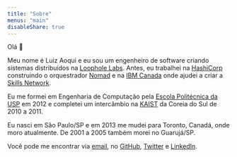 ```yaml
---
title: "Sobre"
menus: "main"
disableShare: true
---
```


Olá 👋

Meu nome é Luiz Aoqui e eu sou um engenheiro de software criando sistemas
distribuídos na [Loophole Labs](https://loopholelabs.io/). Antes, eu trabalhei
na [HashiCorp](https://www.hashicorp.com/) construindo o orquestrador
[Nomad](https://www.nomadproject.io/) e na [IBM
Canada](https://www.ibm.com/ca-en) onde ajudei a criar a [Skills
Network](https://skills.network/).

Eu me formei em Engenharia de Computação pela [Escola Politécnica da
USP](https://www.poli.usp.br/) em 2012 e completei um intercâmbio na
[KAIST](https://www.kaist.ac.kr/en/) da Coreia do Sul de 2010 a 2011.

Eu nasci em São Paulo/SP e em 2013 me mudei para Toronto, Canadá, onde moro
atualmente. De 2001 a 2005 também morei no Guarujá/SP.

Você pode me encontrar via [email](mailto:lgfa29@gmail), no
[GitHub](https://github.com/lgfa29/), [Twitter](https://twitter.com/luiz_aoqui)
e [LinkedIn](https://www.linkedin.com/in/luizaoqui/).
